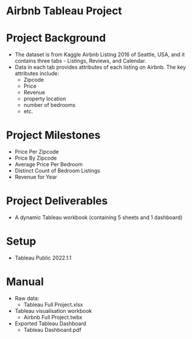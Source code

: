 # Airbnb Tableau Project

# Project Background

- The dataset is from Kaggle Airbnb Listing 2016 of Seattle, USA, and it contains three tabs - Listings, Reviews, and Calendar.
- Data in each tab provides attributes of each listing on Airbnb. The key attributes include:
  - Zipcode
  - Price
  - Revenue
  - property location
  - number of bedrooms
  - etc.

# Project Milestones

- Price Per Zipcode
- Price By Zipcode
- Average Price Per Bedroom
- Distinct Count of Bedroom Listings
- Revenue for Year

# Project Deliverables

- A dynamic Tableau workbook (containing 5 sheets and 1 dashboard)

# Setup

- Tableau Public 2022.1.1

# Manual

- Raw data:
  - Tableau Full Project.xlsx
- Tableau visualisation workbook
  - Airbnb Full Project.twbx
- Exported Tableau Dashboard
  - Tableau Dashboard.pdf
